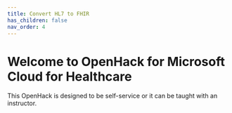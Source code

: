 ```yaml
---
title: Convert HL7 to FHIR
has_children: false
nav_order: 4
---
```


# Welcome to OpenHack for Microsoft Cloud for Healthcare
This OpenHack is designed to be self-service or it can be taught with an instructor.   
